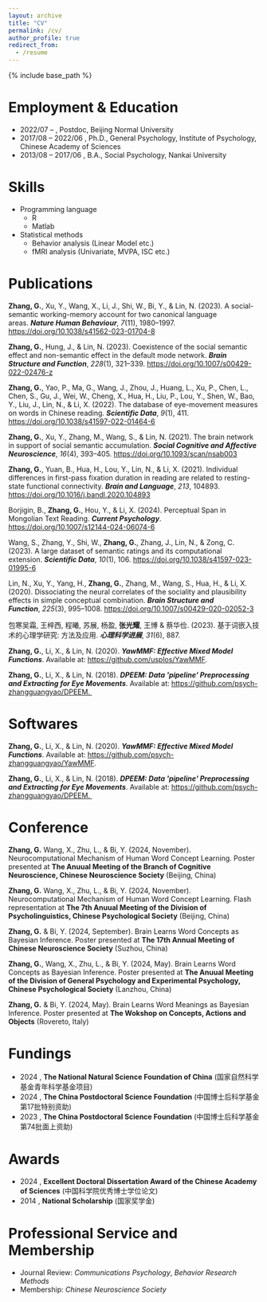 ```yaml
---
layout: archive
title: "CV"
permalink: /cv/
author_profile: true
redirect_from:
  - /resume
---
```


{% include base_path %}

Employment & Education
======

* 2022/07 – , Postdoc, Beijing Normal University
* 2017/08 – 2022/06 , Ph.D., General Psychology, Institute of Psychology, Chinese Academy of Sciences
* 2013/08 – 2017/06 , B.A., Social Psychology, Nankai University

  
Skills
======
* Programming language
  * R
  * Matlab
* Statistical methods
  * Behavior analysis (Linear Model etc.)
  * fMRI analysis (Univariate, MVPA, ISC etc.)

Publications
======
**Zhang, G.**, Xu, Y., Wang, X., Li, J., Shi, W., Bi, Y., & Lin, N. (2023). A social-semantic working-memory account for two canonical language areas. ***Nature Human Behaviour***, *7*(11), 1980–1997. https://doi.org/10.1038/s41562-023-01704-8

**Zhang, G.**, Hung, J., & Lin, N. (2023). Coexistence of the social semantic effect and non-semantic effect in the default mode network. ***Brain Structure and Function***, *228*(1), 321–339. https://doi.org/10.1007/s00429-022-02476-z

**Zhang, G.**, Yao, P., Ma, G., Wang, J., Zhou, J., Huang, L., Xu, P., Chen, L., Chen, S., Gu, J., Wei, W., Cheng, X., Hua, H., Liu, P., Lou, Y., Shen, W., Bao, Y., Liu, J., Lin, N., & Li, X. (2022). The database of eye-movement measures on words in Chinese reading. ***Scientific Data***, *9*(1), 411. https://doi.org/10.1038/s41597-022-01464-6

**Zhang, G.**, Xu, Y., Zhang, M., Wang, S., & Lin, N. (2021). The brain network in support of social semantic accumulation. ***Social Cognitive and Affective Neuroscience***, *16*(4), 393–405. https://doi.org/10.1093/scan/nsab003

**Zhang, G.**, Yuan, B., Hua, H., Lou, Y., Lin, N., & Li, X. (2021). Individual differences in first-pass fixation duration in reading are related to resting-state functional connectivity. ***Brain and Language***, *213*, 104893. https://doi.org/10.1016/j.bandl.2020.104893

Borjigin, B., **Zhang, G.**, Hou, Y., & Li, X. (2024). Perceptual Span in Mongolian Text Reading. ***Current Psychology***. https://doi.org/10.1007/s12144-024-06074-6 

Wang, S., Zhang, Y., Shi, W., **Zhang, G.**, Zhang, J., Lin, N., & Zong, C. (2023). A large dataset of semantic ratings and its computational extension. ***Scientific Data***, *10*(1), 106. https://doi.org/10.1038/s41597-023-01995-6

Lin, N., Xu, Y., Yang, H., **Zhang, G.**, Zhang, M., Wang, S., Hua, H., & Li, X. (2020). Dissociating the neural correlates of the sociality and plausibility effects in simple conceptual combination. ***Brain Structure and Function***, *225*(3), 995–1008. https://doi.org/10.1007/s00429-020-02052-3

包寒吴霜, 王梓西, 程曦, 苏展, 杨盈, **张光耀**, 王博 & 蔡华俭. (2023). 基于词嵌入技术的心理学研究: 方法及应用. ***心理科学进展***, *31*(6), 887.

**Zhang, G.**, Li, X., & Lin, N. (2020). ***YawMMF: Effective Mixed Model Functions***. Available at: https://github.com/usplos/YawMMF.

**Zhang, G.**, Li, X., & Lin, N. (2018). ***DPEEM: Data 'pipeline' Preprocessing and Extracting for Eye Movements***. Available at: https://github.com/psych-zhangguangyao/DPEEM. 

Softwares
======
**Zhang, G.**, Li, X., & Lin, N. (2020). ***YawMMF: Effective Mixed Model Functions***. Available at: https://github.com/psych-zhangguangyao/YawMMF.

**Zhang, G.**, Li, X., & Lin, N. (2018). ***DPEEM: Data 'pipeline' Preprocessing and Extracting for Eye Movements***. Available at: https://github.com/psych-zhangguangyao/DPEEM. 
  
Conference
======
**Zhang, G.** Wang, X., Zhu, L., & Bi, Y. (2024, November). Neurocomputational Mechanism of Human Word Concept Learning. Poster presented at **The Anuual Meeting of the Branch of Cognitive Neuroscience, Chinese Neuroscience Society** (Beijing, China)

**Zhang, G.** Wang, X., Zhu, L., & Bi, Y. (2024, November). Neurocomputational Mechanism of Human Word Concept Learning. Flash representation at **The 7th Anuual Meeting of the Division of Psycholinguistics, Chinese Psychological Society** (Beijing, China)

**Zhang, G.** & Bi, Y. (2024, September). Brain Learns Word Concepts as Bayesian Inference. Poster presented at **The 17th Annual Meeting of Chinese Neuroscience Society** (Suzhou, China)

**Zhang, G.**, Wang, X., Zhu, L., & Bi, Y. (2024, May). Brain Learns Word Concepts as Bayesian Inference. Poster presented at **The Anuual Meeting of the Division of General Psychology and Experimental Psychology, Chinese Psychological Society** (Lanzhou, China)

**Zhang, G.** & Bi, Y. (2024, May). Brain Learns Word Meanings as Bayesian Inference. Poster presented at **The Wokshop on Concepts, Actions and Objects** (Rovereto, Italy)
  
Fundings
======

* 2024 , **The National Natural Science Foundation of China** (国家自然科学基金青年科学基金项目) 
* 2024 , **The China Postdoctoral Science Foundation** (中国博士后科学基金第17批特别资助) 
* 2023 , **The China Postdoctoral Science Foundation** (中国博士后科学基金第74批面上资助) 

  
Awards
======
* 2024 , **Excellent Doctoral Dissertation Award of the Chinese Academy of Sciences** (中国科学院优秀博士学位论文) 
* 2014 , **National Scholarship** (国家奖学金) 

Professional Service and Membership
======
* Journal Review: *Communications Psychology*, *Behavior Research Methods*
* Membership: *Chinese Neuroscience Society*
